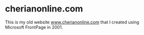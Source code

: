 # cherianonline.com
This is my old website www.cherianonline.com that I created using Microsoft FrontPage in 2001.


